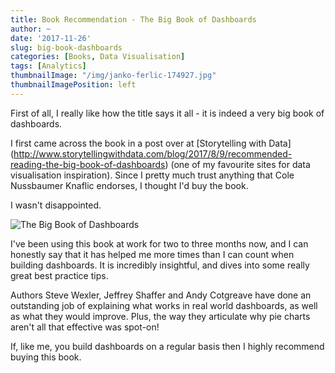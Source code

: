 ```yaml
---
title: Book Recommendation - The Big Book of Dashboards
author: ~
date: '2017-11-26'
slug: big-book-dashboards
categories: [Books, Data Visualisation]
tags: [Analytics]
thumbnailImage: "/img/janko-ferlic-174927.jpg"
thumbnailImagePosition: left
---
```


First of all, I really like how the title says it all - it is indeed a very big book of dashboards.

I first came across the book in a post over at [Storytelling with Data] (http://www.storytellingwithdata.com/blog/2017/8/9/recommended-reading-the-big-book-of-dashboards) (one of my favourite sites for data visualisation inspiration). Since I pretty much trust anything that Cole Nussbaumer Knaflic endorses, I thought I'd buy the book. 

I wasn't disappointed. 

<img src="/img/Big-book-dashboards.png" title="The Big Book of Dashboards"/>

I've been using this book at work for two to three months now, and I can honestly say that it has helped me more times than I can count when building dashboards. It is incredibly insightful, and dives into some really great best practice tips.

Authors Steve Wexler, Jeffrey Shaffer and Andy Cotgreave have done an outstanding job of explaining what works in real world dashboards, as well as what they would improve. Plus, the way they articulate why pie charts aren't all that effective was spot-on! 

If, like me, you build dashboards on a regular basis then I highly recommend buying this book.

